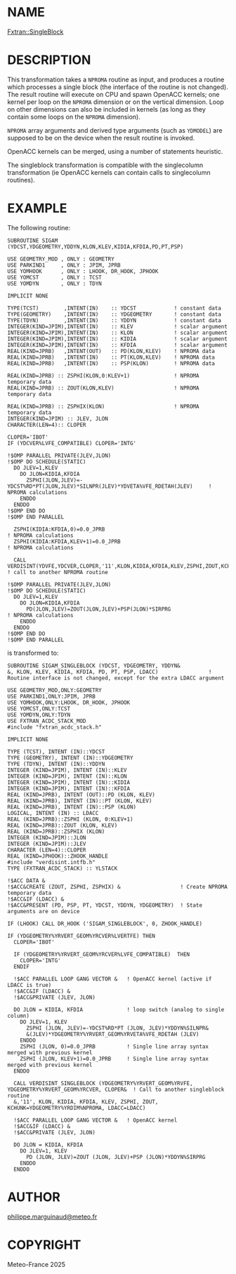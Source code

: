 # NAME

[Fxtran::SingleBlock](../lib/Fxtran/SingleBlock.pm)

# DESCRIPTION

This transformation takes a `NPROMA` routine as input, and produces
a routine which processes a single block (the interface of the routine
is not changed). The result routine will execute on CPU and spawn 
OpenACC kernels; one kernel per loop on the `NPROMA` dimension
or on the vertical dimension. Loop on other dimensions can also be included in 
kernels (as long as they contain some loops on the `NPROMA` dimension).

`NPROMA` array arguments and derived type arguments (such as `YDMODEL`) are
supposed to be on the device when the result routine is invoked.

OpenACC kernels can be merged, using a number of statements heuristic.

The singleblock transformation is compatible with the singlecolumn transformation
(ie OpenACC kernels can contain calls to singlecolumn routines).

# EXAMPLE

The following routine:

    SUBROUTINE SIGAM (YDCST,YDGEOMETRY,YDDYN,KLON,KLEV,KIDIA,KFDIA,PD,PT,PSP)

    USE GEOMETRY_MOD , ONLY : GEOMETRY
    USE PARKIND1     , ONLY : JPIM, JPRB
    USE YOMHOOK      , ONLY : LHOOK, DR_HOOK, JPHOOK
    USE YOMCST       , ONLY : TCST
    USE YOMDYN       , ONLY : TDYN
    
    IMPLICIT NONE
    
    TYPE(TCST)        ,INTENT(IN)    :: YDCST            ! constant data
    TYPE(GEOMETRY)    ,INTENT(IN)    :: YDGEOMETRY       ! constant data
    TYPE(TDYN)        ,INTENT(IN)    :: YDDYN            ! constant data
    INTEGER(KIND=JPIM),INTENT(IN)    :: KLEV             ! scalar argument
    INTEGER(KIND=JPIM),INTENT(IN)    :: KLON             ! scalar argument
    INTEGER(KIND=JPIM),INTENT(IN)    :: KIDIA            ! scalar argument
    INTEGER(KIND=JPIM),INTENT(IN)    :: KFDIA            ! scalar argument
    REAL(KIND=JPRB)   ,INTENT(OUT)   :: PD(KLON,KLEV)    ! NPROMA data
    REAL(KIND=JPRB)   ,INTENT(IN)    :: PT(KLON,KLEV)    ! NPROMA data
    REAL(KIND=JPRB)   ,INTENT(IN)    :: PSP(KLON)        ! NPROMA data
    
    REAL(KIND=JPRB) :: ZSPHI(KLON,0:KLEV+1)              ! NPROMA temporary data
    REAL(KIND=JPRB) :: ZOUT(KLON,KLEV)                   ! NPROMA temporary data
    
    REAL(KIND=JPRB) :: ZSPHIX(KLON)                      ! NPROMA temporary data
    INTEGER(KIND=JPIM) :: JLEV, JLON
    CHARACTER(LEN=4):: CLOPER

    CLOPER='IBOT'
    IF (YDCVER%LVFE_COMPATIBLE) CLOPER='INTG'

    !$OMP PARALLEL PRIVATE(JLEV,JLON)
    !$OMP DO SCHEDULE(STATIC) 
      DO JLEV=1,KLEV
        DO JLON=KIDIA,KFDIA
          ZSPHI(JLON,JLEV)=-YDCST%RD*PT(JLON,JLEV)*SILNPR(JLEV)*YDVETA%VFE_RDETAH(JLEV)     ! NPROMA calculations
        ENDDO
      ENDDO
    !$OMP END DO
    !$OMP END PARALLEL
    
      ZSPHI(KIDIA:KFDIA,0)=0.0_JPRB                                                         ! NPROMA calculations
      ZSPHI(KIDIA:KFDIA,KLEV+1)=0.0_JPRB                                                    ! NPROMA calculations

      CALL VERDISINT(YDVFE,YDCVER,CLOPER,'11',KLON,KIDIA,KFDIA,KLEV,ZSPHI,ZOUT,KCHUNK=YDGEOMETRY%YRDIM%NPROMA) ! call to another NPROMA routine
    
    !$OMP PARALLEL PRIVATE(JLEV,JLON)
    !$OMP DO SCHEDULE(STATIC) 
      DO JLEV=1,KLEV
        DO JLON=KIDIA,KFDIA
          PD(JLON,JLEV)=ZOUT(JLON,JLEV)+PSP(JLON)*SIRPRG                                    ! NPROMA calculations
        ENDDO
      ENDDO
    !$OMP END DO
    !$OMP END PARALLEL

is transformed to:

    SUBROUTINE SIGAM_SINGLEBLOCK (YDCST, YDGEOMETRY, YDDYN&
    &, KLON, KLEV, KIDIA, KFDIA, PD, PT, PSP, LDACC)                ! Routine interface is not changed, except for the extra LDACC argument

    USE GEOMETRY_MOD,ONLY:GEOMETRY
    USE PARKIND1,ONLY:JPIM, JPRB
    USE YOMHOOK,ONLY:LHOOK, DR_HOOK, JPHOOK
    USE YOMCST,ONLY:TCST
    USE YOMDYN,ONLY:TDYN
    USE FXTRAN_ACDC_STACK_MOD
    #include "fxtran_acdc_stack.h"
    
    IMPLICIT NONE
    
    TYPE (TCST), INTENT (IN)::YDCST
    TYPE (GEOMETRY), INTENT (IN)::YDGEOMETRY
    TYPE (TDYN), INTENT (IN)::YDDYN
    INTEGER (KIND=JPIM), INTENT (IN)::KLEV
    INTEGER (KIND=JPIM), INTENT (IN)::KLON
    INTEGER (KIND=JPIM), INTENT (IN)::KIDIA
    INTEGER (KIND=JPIM), INTENT (IN)::KFDIA
    REAL (KIND=JPRB), INTENT (OUT)::PD (KLON, KLEV)
    REAL (KIND=JPRB), INTENT (IN)::PT (KLON, KLEV)
    REAL (KIND=JPRB), INTENT (IN)::PSP (KLON)
    LOGICAL, INTENT (IN) :: LDACC
    REAL (KIND=JPRB)::ZSPHI (KLON, 0:KLEV+1)
    REAL (KIND=JPRB)::ZOUT (KLON, KLEV)
    REAL (KIND=JPRB)::ZSPHIX (KLON)
    INTEGER (KIND=JPIM)::JLON
    INTEGER (KIND=JPIM)::JLEV
    CHARACTER (LEN=4)::CLOPER
    REAL (KIND=JPHOOK)::ZHOOK_HANDLE
    #include "verdisint.intfb.h"
    TYPE (FXTRAN_ACDC_STACK) :: YLSTACK
    
    !$ACC DATA &
    !$ACC&CREATE (ZOUT, ZSPHI, ZSPHIX) &                   ! Create NPROMA temporary data
    !$ACC&IF (LDACC) &
    !$ACC&PRESENT (PD, PSP, PT, YDCST, YDDYN, YDGEOMETRY)  ! State arguments are on device
    
    IF (LHOOK) CALL DR_HOOK ('SIGAM_SINGLEBLOCK', 0, ZHOOK_HANDLE)
    
    IF (YDGEOMETRY%YRVERT_GEOM%YRCVER%LVERTFE) THEN
      CLOPER='IBOT'
    
      IF (YDGEOMETRY%YRVERT_GEOM%YRCVER%LVFE_COMPATIBLE)  THEN
        CLOPER='INTG'
      ENDIF
      
      !$ACC PARALLEL LOOP GANG VECTOR &   ! OpenACC kernel (active if LDACC is true)
      !$ACC&IF (LDACC) &
      !$ACC&PRIVATE (JLEV, JLON) 

      DO JLON = KIDIA, KFDIA              ! loop switch (analog to single column)
        DO JLEV=1, KLEV
          ZSPHI (JLON, JLEV)=-YDCST%RD*PT (JLON, JLEV)*YDDYN%SILNPR&
          &(JLEV)*YDGEOMETRY%YRVERT_GEOM%YRVETA%VFE_RDETAH (JLEV)
        ENDDO
        ZSPHI (JLON, 0)=0.0_JPRB          ! Single line array syntax merged with previous kernel
        ZSPHI (JLON, KLEV+1)=0.0_JPRB     ! Single line array syntax merged with previous kernel
      ENDDO
      
      CALL VERDISINT_SINGLEBLOCK (YDGEOMETRY%YRVERT_GEOM%YRVFE, YDGEOMETRY%YRVERT_GEOM%YRCVER, CLOPER&  ! Call to another singleblock routine
      &,'11', KLON, KIDIA, KFDIA, KLEV, ZSPHI, ZOUT, KCHUNK=YDGEOMETRY%YRDIM%NPROMA, LDACC=LDACC)
      
      !$ACC PARALLEL LOOP GANG VECTOR &   ! OpenACC kernel
      !$ACC&IF (LDACC) &
      !$ACC&PRIVATE (JLEV, JLON) 
    
      DO JLON = KIDIA, KFDIA
        DO JLEV=1, KLEV
          PD (JLON, JLEV)=ZOUT (JLON, JLEV)+PSP (JLON)*YDDYN%SIRPRG
        ENDDO
      ENDDO

# AUTHOR

philippe.marguinaud@meteo.fr

# COPYRIGHT

Meteo-France 2025
